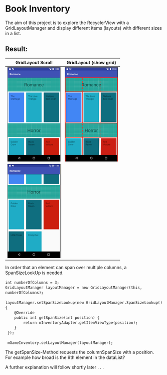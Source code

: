 # Book Inventory
The aim of this project is to explore the RecyclerView with a GridLayoutManager and display different items (layouts) with different sizes in a list.

## Result:
GridLayout Scroll      |  GridLayout (show grid)
:-------------------------:|:-------------------------:
<img src="https://github.com/BeatingAngel/UdacityAndroidChallenge/blob/master/Notes-images/ExamplesSelfmade/StartView.png?raw=true" alt="RecyclerView (Grid) on Start" height="300"/>  |  <img src="https://github.com/BeatingAngel/UdacityAndroidChallenge/blob/master/Notes-images/ExamplesSelfmade/StartViewLayout.png?raw=true" alt="RecyclerView (Grid) show grid" height="300"/>
<img src="https://github.com/BeatingAngel/UdacityAndroidChallenge/blob/master/Notes-images/ExamplesSelfmade/AfterScrollView.png?raw=true" alt="RecyclerView (Grid) after Scroll" height="300"/> | 

In order that an element can span over multiple columns, a SpanSizeLookUp is needed.

    int numberOfColumns = 3;
    GridLayoutManager layoutManager = new GridLayoutManager(this, numberOfColumns);

    layoutManager.setSpanSizeLookup(new GridLayoutManager.SpanSizeLookup() {
        @Override
        public int getSpanSize(int position) {
            return mInventoryAdapter.getItemViewType(position);
        }
     });

     mGameInventory.setLayoutManager(layoutManager);

The getSpanSize-Method requests the columnSpanSize with a position.  
For example how broad is the 9th element in the dataList?

A further explanation will follow shortly later . . .
